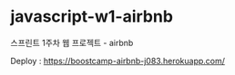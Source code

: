 # javascript-w1-airbnb

스프린트 1주차 웹 프로젝트 - airbnb

Deploy : https://boostcamp-airbnb-j083.herokuapp.com/
